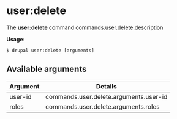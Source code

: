 # user:delete
The **user:delete** command commands.user.delete.description

**Usage:**
```
$ drupal user:delete [arguments] 
```

## Available arguments
Argument | Details
---------|-------------
user-id | commands.user.delete.arguments.user-id
roles | commands.user.delete.arguments.roles
